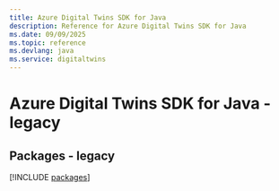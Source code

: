 ```yaml
---
title: Azure Digital Twins SDK for Java
description: Reference for Azure Digital Twins SDK for Java
ms.date: 09/09/2025
ms.topic: reference
ms.devlang: java
ms.service: digitaltwins
---
```

# Azure Digital Twins SDK for Java - legacy
## Packages - legacy
[!INCLUDE [packages](digital-twins-index.md)]